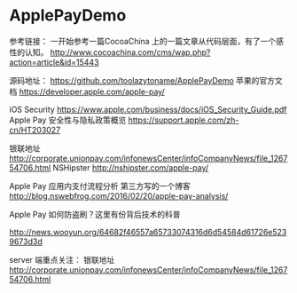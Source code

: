 # ApplePayDemo
参考链接：
一开始参考一篇CocoaChina 上的一篇文章从代码层面，有了一个感性的认知。
http://www.cocoachina.com/cms/wap.php?action=article&id=15443

源码地址： https://github.com/toolazytoname/ApplePayDemo
苹果的官方文档 https://developer.apple.com/apple-pay/

iOS Security  https://www.apple.com/business/docs/iOS_Security_Guide.pdf
Apple Pay 安全性与隐私政策概览 https://support.apple.com/zh-cn/HT203027

银联地址  http://corporate.unionpay.com/infonewsCenter/infoCompanyNews/file_126754706.html
NSHipster   http://nshipster.com/apple-pay/

Apple Pay 应用内支付流程分析 第三方写的一个博客  http://blog.nswebfrog.com/2016/02/20/apple-pay-analysis/

Apple Pay 如何防盗刷？这里有份背后技术的科普

 http://news.wooyun.org/64682f46557a65733074316d6d54584d61726e5239673d3d

server 端重点关注：
银联地址  http://corporate.unionpay.com/infonewsCenter/infoCompanyNews/file_126754706.html

